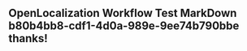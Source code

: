 <properties
ms.topic="hero-topic"
ms.test1="hero-topic"
ms.test2="test"/>

## OpenLocalization Workflow Test MarkDown b80b4bb8-cdf1-4d0a-989e-9ee74b790bbe thanks!
